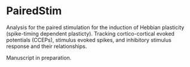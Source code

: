 # PairedStim

Analysis for the paired stimulation for the induction of Hebbian plasticity (spike-timing dependent plasticty). Tracking cortico-cortical evoked potentials (CCEPs), stimulus evoked spikes, and inhibitory stimulus response and their relationships. 

Manuscript in preparation.
